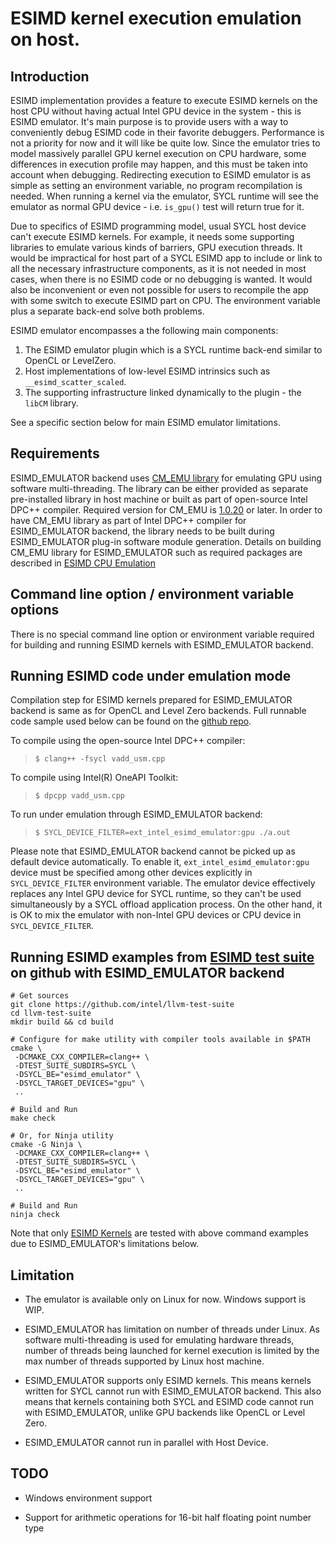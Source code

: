 # ESIMD kernel execution emulation on host.

## Introduction

ESIMD implementation provides a feature to execute ESIMD kernels on the host
CPU without having actual Intel GPU device in the system - this is ESIMD emulator.
It's main purpose is to provide users with a way to conveniently debug ESIMD code
in their favorite debuggers. Performance is not a priority for now and it will like be quite
low. Since the emulator tries to model massively parallel GPU kernel execution on CPU
hardware, some differences in execution profile may happen, and this must be taken
into account when debugging. Redirecting execution to ESIMD emulator is as simple as
setting an environment variable, no program recompilation is needed. When running a
kernel via the emulator, SYCL runtime will see the emulator as normal GPU device - i.e.
`is_gpu()` test will return true for it.

Due to specifics of ESIMD programming model, usual SYCL host device can't execute
ESIMD kernels. For example, it needs some supporting libraries to emulate various kinds
of barriers, GPU execution threads. It would be impractical for host part of a SYCL ESIMD
app to include or link to all the necessary infrastructure components, as it is not needed
in most cases, when there is no ESIMD code or no debugging is wanted. It would also be
inconvenient or even not possible for users to recompile the app with some switch to
execute ESIMD part on CPU. The environment variable plus a separate back-end solve
both problems. 

ESIMD emulator encompasses a the following main components:
1) The ESIMD emulator plugin which is a SYCL runtime back-end similar to OpenCL or
LevelZero.
2) Host implementations of low-level ESIMD intrinsics such as `__esimd_scatter_scaled`.
3) The supporting infrastructure linked dynamically to the plugin - the `libCM` library.

See a specific section below for main ESIMD emulator limitations.

## Requirements

ESIMD_EMULATOR backend uses [CM_EMU
library](https://github.com/intel/cm-cpu-emulation) for emulating GPU
using software multi-threading. The library can be either provided as
separate pre-installed library in host machine or built as part of
open-source Intel DPC++ compiler. Required version for CM_EMU is
[1.0.20](https://github.com/intel/cm-cpu-emulation/releases/tag/v2022-02-11)
or later. In order to have CM_EMU library as part of Intel DPC++
compiler for ESIMD_EMULATOR backend, the library needs to be built
during ESIMD_EMULATOR plug-in software module generation. Details on
building CM_EMU library for ESIMD_EMULATOR such as required packages
are described in [ESIMD CPU Emulation](https://github.com/intel/llvm/blob/sycl/sycl/doc/GetStartedGuide.md#build-dpc-toolchain-with-support-for-esimd-cpu-emulation)

## Command line option / environment variable options

There is no special command line option or environment variable
required for building and running ESIMD kernels with ESIMD_EMULATOR
backend.

## Running ESIMD code under emulation mode

Compilation step for ESIMD kernels prepared for ESIMD_EMULATOR backend
is same as for OpenCL and Level Zero backends. Full runnable code
sample used below can be found on the [github
repo](https://github.com/intel/llvm-test-suite/blob/intel/SYCL/ESIMD/vadd_usm.cpp).

To compile using the open-source Intel DPC++ compiler:
> `$ clang++ -fsycl vadd_usm.cpp`

To compile using Intel(R) OneAPI Toolkit:
> `$ dpcpp vadd_usm.cpp`

To run under emulation through ESIMD_EMULATOR backend:
> `$ SYCL_DEVICE_FILTER=ext_intel_esimd_emulator:gpu ./a.out`

Please note that ESIMD_EMULATOR backend cannot be picked up as default
device automatically. To enable it, `ext_intel_esimd_emulator:gpu` device must
be specified among other devices explicitly in `SYCL_DEVICE_FILTER` environment
variable. The emulator device effectively replaces any Intel GPU device for SYCL runtime,
so they can't be used simultaneously by a SYCL offload application process. On the other
hand, it is OK to mix the emulator with non-Intel GPU devices or CPU device in
`SYCL_DEVICE_FILTER`.

## Running ESIMD examples from [ESIMD test suite](https://github.com/intel/llvm-test-suite/tree/intel/SYCL/ESIMD) on github with ESIMD_EMULATOR backend

```
# Get sources
git clone https://github.com/intel/llvm-test-suite
cd llvm-test-suite
mkdir build && cd build

# Configure for make utility with compiler tools available in $PATH
cmake \
 -DCMAKE_CXX_COMPILER=clang++ \
 -DTEST_SUITE_SUBDIRS=SYCL \
 -DSYCL_BE="esimd_emulator" \
 -DSYCL_TARGET_DEVICES="gpu" \
 ..

# Build and Run
make check

# Or, for Ninja utility
cmake -G Ninja \
 -DCMAKE_CXX_COMPILER=clang++ \
 -DTEST_SUITE_SUBDIRS=SYCL \
 -DSYCL_BE="esimd_emulator" \
 -DSYCL_TARGET_DEVICES="gpu" \
 ..

# Build and Run
ninja check

```

Note that only [ESIMD Kernels](https://github.com/intel/llvm-test-suite/tree/intel/SYCL/ESIMD) are
tested with above command examples due to ESIMD_EMULATOR's limitations
below.

## Limitation
- The emulator is available only on Linux for now. Windows support is WIP.
- ESIMD_EMULATOR has limitation on number of threads under Linux. As
software multi-threading is used for emulating hardware threads,
number of threads being launched for kernel execution is limited by
the max number of threads supported by Linux host machine.

- ESIMD_EMULATOR supports only ESIMD kernels. This means kernels
written for SYCL cannot run with ESIMD_EMULATOR backend. This also
means that kernels containing both SYCL and ESIMD code cannot run with
ESIMD_EMULATOR, unlike GPU backends like OpenCL or Level Zero.

- ESIMD_EMULATOR cannot run in parallel with Host Device.

## TODO

- Windows environment support

- Support for arithmetic operations for 16-bit half floating point
number type
